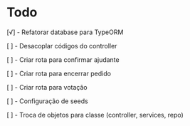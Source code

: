 # Todo

[√] - Refatorar database para TypeORM

[ ] - Desacoplar códigos do controller

[ ] - Criar rota para confirmar ajudante

[ ] - Criar rota para encerrar pedido

[ ] - Criar rota para votação

[ ] - Configuração de seeds

[ ] - Troca de objetos para classe (controller, services, repo)
